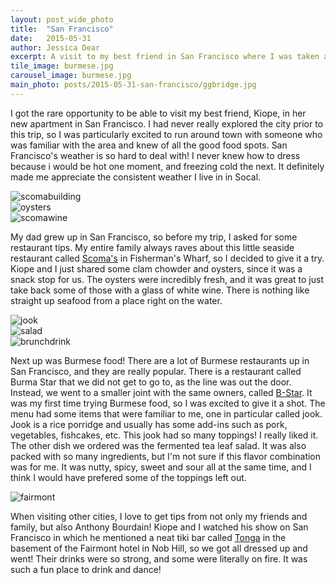 ```yaml
---
layout: post_wide_photo
title:  "San Francisco"
date:   2015-05-31
author: Jessica Dear
excerpt: A visit to my best friend in San Francisco where I was taken all around town to site see and eat and drink at all kinds of great places! 
tile_image: burmese.jpg
carousel_image: burmese.jpg
main_photo: posts/2015-05-31-san-francisco/ggbridge.jpg
---
```


<p>I got the rare opportunity to be able to visit my best friend, Kiope, in her new apartment in San Francisco. I had never really explored the city prior to this trip, so I was particularly excited to run around town with someone who was familiar with the area and knew of all the good food spots. San Francisco's weather is so hard to deal with! I never knew how to dress because i would be hot one moment, and freezing cold the next. It definitely made me appreciate the consistent weather I live in in Socal.</p>

<div class="row row-no-padding">
<div class="col-sm-4"><img class="img-responsive" alt="scomabuilding" src="/images/posts/2015-05-31-san-francisco/scomabuilding.jpg" /></div>
<div class="col-sm-4"><img class="img-responsive" alt="oysters" src="/images/posts/2015-05-31-san-francisco/scomas.jpg" /></div>
<div class="col-sm-4"><img class="img-responsive" alt="scomawine" src="/images/posts/2015-05-31-san-francisco/scomawine.jpg" />
</div>
</div>

<p>My dad grew up in San Francisco, so before my trip, I asked for some restaurant tips. My entire family always raves about this little seaside restaurant called <a href="http://www.scomas.com/" target="_blank">Scoma's</a> in Fisherman's Wharf, so I decided to give it a try. Kiope and I just shared some clam chowder and oysters, since it was a snack stop for us. The oysters were incredibly fresh, and it was great to just take back some of those with a glass of white wine. There is nothing like straight up seafood from a place right on the water.</p>

<div class="row row-no-padding">
<div class="col-sm-4"><img class="img-responsive" alt="jook" src="/images/posts/2015-05-31-san-francisco/jook.jpg" /></div>
<div class="col-sm-4"><img class="img-responsive" alt="salad" src="/images/posts/2015-05-31-san-francisco/burmese3.jpg" /></div>
<div class="col-sm-4"><img class="img-responsive" alt="brunchdrink" src="/images/posts/2015-05-31-san-francisco/brunchdrink.jpg" />
</div>
</div>

<p>Next up was Burmese food! There are a lot of Burmese restaurants up in San Francisco, and they are really popular. There is a restaurant called Burma Star that we did not get to go to, as the line was out the door. Instead, we went to a smaller joint with the same owners, called <a href="http://bstarbar.com/" target="_blank">B-Star</a>. It was my first time trying Burmese food, so I was excited to give it a shot. The menu had some items that were familiar to me, one in particular called jook. Jook is a rice porridge and usually has some add-ins such as pork, vegetables, fishcakes, etc. This jook had so many toppings! I really liked it. The other dish we ordered was the fermented tea leaf salad. It was also packed with so many ingredients, but I'm not sure if this flavor combination was for me. It was nutty, spicy, sweet and sour all at the same time, and I think I would have prefered some of the toppings left out.</p>

<img class="img-responsive" alt="fairmont" src="/images/posts/2015-05-31-san-francisco/fairmont.jpg" />

<p>When visiting other cities, I love to get tips from not only my friends and family, but also Anthony Bourdain! Kiope and I watched his show on San Francisco in which he mentioned a neat tiki bar called <a href="http://www.tongaroom.com/" target="_blank">Tonga</a> in the basement of the Fairmont hotel in Nob Hill, so we got all dressed up and went! Their drinks were so strong, and some were literally on fire. It was such a fun place to drink and dance!</p>


